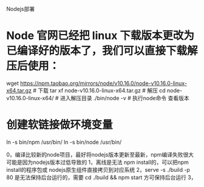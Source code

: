 Nodejs部署

# Node 官网已经把 linux 下载版本更改为已编译好的版本了，我们可以直接下载解压后使用：
wget https://npm.taobao.org/mirrors/node/v10.16.0/node-v10.16.0-linux-x64.tar.gz  # 下载
tar xf  node-v10.16.0-linux-x64.tar.gz       # 解压
cd node-v10.16.0-linux-x64/                  # 进入解压目录
./bin/node -v                               # 执行node命令 查看版本
# 创建软链接做环境变量
ln -s bin/npm   /usr/bin/ 
ln -s bin/node   /usr/bin/


0，编译比较新的node项目，最好将nodejs版本更新至最新，npm编译失败很大可能是因为nodejs版本过低导致的
1，离线是无法 npm install的，可以把npm install的程序包或 nodejs原生组件直接拷贝到对应系统
2，serve -s ./build -p 80 是无法保持后台运行的，需要 cd ./build && npm start 方可保持后台运行
3，